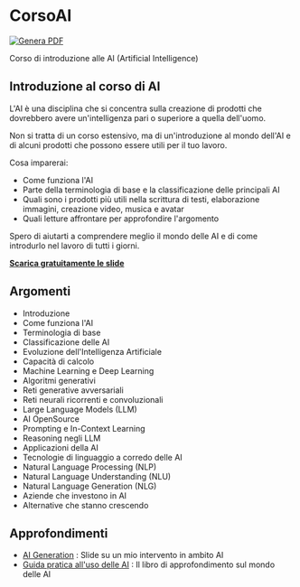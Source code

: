 # CorsoAI

[![Genera PDF](https://github.com/matteobaccan/CorsoAI/actions/workflows/generatepdf.yml/badge.svg)](https://github.com/matteobaccan/CorsoAI/actions/workflows/generatepdf.yml)

Corso di introduzione alle AI (Artificial Intelligence)

## Introduzione al corso di AI

L'AI è una disciplina che si concentra sulla creazione di prodotti che dovrebbero avere un'intelligenza pari o superiore a quella dell'uomo.

Non si tratta di un corso estensivo, ma di un'introduzione al mondo dell'AI e di alcuni prodotti che possono essere utili per il tuo lavoro.

Cosa imparerai:

- Come funziona l'AI
- Parte della terminologia di base e la classificazione delle principali AI
- Quali sono i prodotti più utili nella scrittura di testi, elaborazione immagini, creazione video, musica e avatar
- Quali letture affrontare per approfondire l'argomento

Spero di aiutarti a comprendere meglio il mondo delle AI e di come introdurlo nel lavoro di tutti i giorni.

__[Scarica gratuitamente le slide](https://raw.githubusercontent.com/matteobaccan/CorsoAI/main/slide/Corso_AI.pdf)__

## Argomenti

- Introduzione
- Come funziona l'AI
- Terminologia di base
- Classificazione delle AI
- Evoluzione dell'Intelligenza Artificiale
- Capacità di calcolo
- Machine Learning e Deep Learning
- Algoritmi generativi
- Reti generative avversariali
- Reti neurali ricorrenti e convoluzionali
- Large Language Models (LLM)
- AI OpenSource
- Prompting e In-Context Learning
- Reasoning negli LLM
- Applicazioni della AI
- Tecnologie di linguaggio a corredo delle AI
- Natural Language Processing (NLP)
- Natural Language Understanding (NLU)
- Natural Language Generation (NLG)
- Aziende che investono in AI
- Alternative che stanno crescendo

## Approfondimenti

- [AI Generation](https://github.com/matteobaccan/AIGeneration) : Slide su un mio intervento in ambito AI
- [Guida pratica all'uso delle AI](https://github.com/matteobaccan/CorsoAIBook) : Il libro di approfondimento sul mondo delle AI
